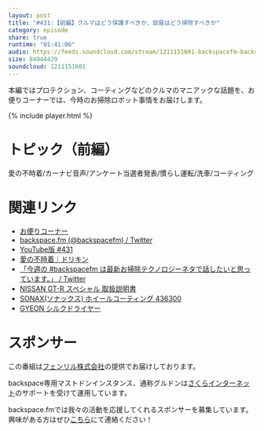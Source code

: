 ```yaml
---
layout: post
title: "#431:【前編】クルマはどう保護すべきか、部屋はどう掃除すべきか"
category: episode
share: true
runtime: "01:41:06"
audio: https://feeds.soundcloud.com/stream/1211151601-backspacefm-backspacefm-431-1.mp3
size: 84944429
soundcloud: 1211151601
---
```


本編ではプロテクション、コーティングなどのクルマのマニアックな話題を、お便りコーナーでは、今時のお掃除ロボット事情をお届けします。

{% include player.html %}

# トピック（前編）
愛の不時着/カーナビ音声/アンケート当選者発表/慣らし運転/洗車/コーティング

# 関連リンク
* [お便りコーナー](https://forms.gle/qmLFRXFMjn7cZPpJ8)
* [backspace.fm (@backspacefm) / Twitter](https://twitter.com/backspacefm)
* [YouTube版 #431](https://note.com/backspacefm/n/n8f6a7536e76a)
* [愛の不時着｜ドリキン](https://note.com/drikin/n/n742c66094fde)
* [「今週の #backspacefm は最新お掃除テクノロジーネタで話したいと思っています。」 / Twitter](https://twitter.com/backspacefm/status/1488758938946334721)
* [NISSAN GT-R スペシャル 取扱説明書](https://www.nissan.co.jp/OPTIONAL-PARTS/NAVIOM/GT-R_SPECIAL/index.html#!visual)
* [SONAX(ソナックス) ホイールコーティング 436300](https://www.amazon.co.jp/gp/product/B00WEEXO9E?ie=UTF8&th=1&linkCode=sl1&tag=driftking-22&linkId=67be476dd8615db74dd555a6ac1d8084&language=ja_JP&ref_=as_li_ss_tl)
* [GYEON シルクドライヤー](https://www.amazon.co.jp/dp/B0827QVMMH/ref=cm_sw_r_tw_dp_ZR0WB1HC3PXHG0T9DZZH)


# スポンサー
この番組は[フェンリル株式会社](https://www.fenrir-inc.com/jp/)の提供でお届けしております。

backspace専用マストドンインスタンス、通称グルドンは[さくらインターネット](https://www.sakura.ad.jp/)のサポートを受けて運用しています。

backspace.fmでは我々の活動を応援してくれるスポンサーを募集しています。興味がある方はぜひ[こちら](  
mailto:drikin+backspacefm@gmail.com)にて連絡ください！
